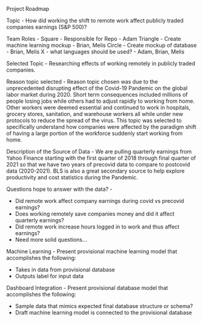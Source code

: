 Project Roadmap

Topic - How did working the shift to remote work affect publicly traded companies earnings (S&P 500)?

Team Roles - 
Square - Responsible for Repo - Adam
Triangle - Create machine learning mockup - Brian, Melis
Circle - Create mockup of database - Brian, Melis
X - what languages should be used? - Adam, Brian, Melis


Selected Topic - Researching effects of working remotely in publicly traded companies.

Reason topic selected - Reason topic chosen was due to the unprecedented disrupting effect 
of the Covid-19 Pandemic on the global labor market during 2020.
Short term consequences included millions of people losing jobs while others had to adjust rapidly
to working from home. Other workers were deemed essential and continued to work in hospitals,
grocery stores, sanitation, and warehouse workers all while under new protocols to reduce the
spread of the virus. This topic was selected to specifically understand how companies were 
affected by the paradigm shift of having a large portion of the workforce suddenly start 
working from home.

Description of the Source of Data - We are pulling quarterly earnings from Yahoo Finance starting 
with the first quarter of 2018 through final quarter of 2021 so that we have two years
of precovid data to compare to postcovid data (2020-2021). BLS is also a great secondary source
to help explore productivity and cost statistics during the Pandemic.

Questions hope to answer with the data? - 
- Did remote work affect company earnings during covid vs precovid earnings?
- Does working remotely save companies money and did it affect quarterly earnings?
- Did remote work increase hours logged in to work and thus affect earnings?
- Need more solid questions...


Machine Learning - 
Present provisional machine learning model that accomplishes the following:
- Takes in data from provisional database
- Outputs label for input data

Dashboard Integration - 
Present provisional database model that accomplishes the following:
- Sample data that mimics expected final database structure or schema?
- Draft machine learning model is connected to the provisional database